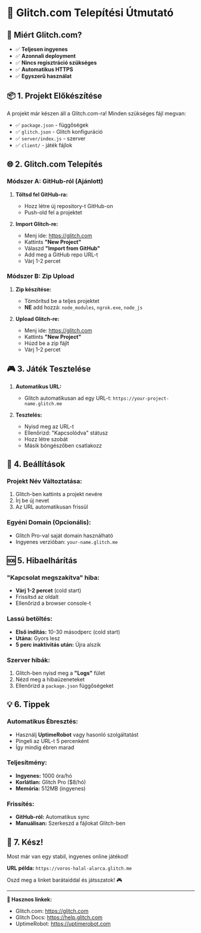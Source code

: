 # 🚀 Glitch.com Telepítési Útmutató

## 🎯 Miért Glitch.com?
- ✅ **Teljesen ingyenes**
- ✅ **Azonnali deployment** 
- ✅ **Nincs regisztráció szükséges**
- ✅ **Automatikus HTTPS**
- ✅ **Egyszerű használat**

## 📦 1. Projekt Előkészítése

A projekt már készen áll a Glitch.com-ra! Minden szükséges fájl megvan:
- ✅ `package.json` - függőségek
- ✅ `glitch.json` - Glitch konfiguráció
- ✅ `server/index.js` - szerver
- ✅ `client/` - játék fájlok

## 🌐 2. Glitch.com Telepítés

### Módszer A: GitHub-ról (Ajánlott)
1. **Töltsd fel GitHub-ra:**
   - Hozz létre új repository-t GitHub-on
   - Push-old fel a projektet

2. **Import Glitch-re:**
   - Menj ide: https://glitch.com
   - Kattints **"New Project"**
   - Válaszd **"Import from GitHub"**
   - Add meg a GitHub repo URL-t
   - Várj 1-2 percet

### Módszer B: Zip Upload
1. **Zip készítése:**
   - Tömörítsd be a teljes projektet
   - **NE** add hozzá: `node_modules`, `ngrok.exe`, `node_js`

2. **Upload Glitch-re:**
   - Menj ide: https://glitch.com
   - Kattints **"New Project"**
   - Húzd be a zip fájlt
   - Várj 1-2 percet

## 🎮 3. Játék Tesztelése

1. **Automatikus URL:**
   - Glitch automatikusan ad egy URL-t: `https://your-project-name.glitch.me`

2. **Tesztelés:**
   - Nyisd meg az URL-t
   - Ellenőrizd: "Kapcsolódva" státusz
   - Hozz létre szobát
   - Másik böngészőben csatlakozz

## 🔧 4. Beállítások

### Projekt Név Változtatása:
1. Glitch-ben kattints a projekt nevére
2. Írj be új nevet
3. Az URL automatikusan frissül

### Egyéni Domain (Opcionális):
- Glitch Pro-val saját domain használható
- Ingyenes verzióban: `your-name.glitch.me`

## 🆘 5. Hibaelhárítás

### "Kapcsolat megszakítva" hiba:
- **Várj 1-2 percet** (cold start)
- Frissítsd az oldalt
- Ellenőrizd a browser console-t

### Lassú betöltés:
- **Első indítás:** 10-30 másodperc (cold start)
- **Utána:** Gyors lesz
- **5 perc inaktivitás után:** Újra alszik

### Szerver hibák:
1. Glitch-ben nyisd meg a **"Logs"** fület
2. Nézd meg a hibaüzeneteket
3. Ellenőrizd a `package.json` függőségeket

## 💡 6. Tippek

### Automatikus Ébresztés:
- Használj **UptimeRobot** vagy hasonló szolgáltatást
- Pingeli az URL-t 5 percenként
- Így mindig ébren marad

### Teljesítmény:
- **Ingyenes:** 1000 óra/hó
- **Korlátlan:** Glitch Pro ($8/hó)
- **Memória:** 512MB (ingyenes)

### Frissítés:
- **GitHub-ról:** Automatikus sync
- **Manuálisan:** Szerkeszd a fájlokat Glitch-ben

## 🎉 7. Kész!

Most már van egy stabil, ingyenes online játékod!

**URL példa:** `https://voros-halal-alarca.glitch.me`

Oszd meg a linket barátaiddal és játsszatok! 🎮

---

**🔗 Hasznos linkek:**
- Glitch.com: https://glitch.com
- Glitch Docs: https://help.glitch.com
- UptimeRobot: https://uptimerobot.com 